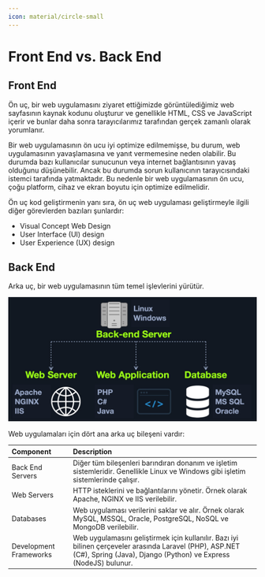 ```yaml
---
icon: material/circle-small
---
```


# Front End vs. Back End

## Front End

Ön uç, bir web uygulamasını ziyaret ettiğimizde görüntülediğimiz web sayfasının kaynak kodunu oluşturur ve genellikle HTML, CSS ve JavaScript içerir ve bunlar daha sonra tarayıcılarımız tarafından gerçek zamanlı olarak yorumlanır.

Bir web uygulamasının ön ucu iyi optimize edilmemişse, bu durum, web uygulamasının yavaşlamasına ve yanıt vermemesine neden olabilir. Bu durumda bazı kullanıcılar sunucunun veya internet bağlantısının yavaş olduğunu düşünebilir. Ancak bu durumda sorun kullanıcının tarayıcısındaki istemci tarafında yatmaktadır. Bu nedenle bir web uygulamasının ön ucu, çoğu platform, cihaz ve ekran boyutu için optimize edilmelidir.

Ön uç kod geliştirmenin yanı sıra, ön uç web uygulaması geliştirmeyle ilgili diğer görevlerden bazıları şunlardır:

* Visual Concept Web Design
* User Interface (UI) design
* User Experience (UX) design

## Back End

Arka uç, bir web uygulamasının tüm temel işlevlerini yürütür.

![](../assets/images/backend-server.jpg)

Web uygulamaları için dört ana arka uç bileşeni vardır:

| Component | Description |
|:---|:---|
| Back End Servers | Diğer tüm bileşenleri barındıran donanım ve işletim sistemleridir. Genellikle Linux ve Windows gibi işletim sistemlerinde çalışır. |
| Web Servers | HTTP isteklerini ve bağlantılarını yönetir. Örnek olarak Apache, NGINX ve IIS verilebilir. |
| Databases | Web uygulaması verilerini saklar ve alır. Örnek olarak MySQL, MSSQL, Oracle, PostgreSQL, NoSQL ve MongoDB verilebilir. |
| Development Frameworks | Web uygulamasını geliştirmek için kullanılır. Bazı iyi bilinen çerçeveler arasında Laravel (PHP), ASP.NET (C#), Spring (Java), Django (Python) ve Express (NodeJS) bulunur. |
